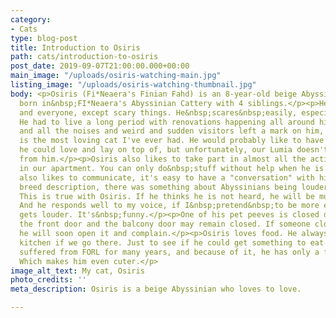 ```yaml
---
category:
- Cats
type: blog-post
title: Introduction to Osiris
path: cats/introduction-to-osiris
post_date: 2019-09-07T21:00:00.000+00:00
main_image: "/uploads/osiris-watching-main.jpg"
listing_image: "/uploads/osiris-watching-thumbnail.jpg"
body: <p>Osiris (Fi*Neaera's Finian Fahd) is an 8-year-old beige Abyssinian. He was
  born in&nbsp;FI*Neaera's Abyssinian Cattery with 4 siblings.</p><p>He loves everything
  and everyone, except scary things. He&nbsp;scares&nbsp;easily, especially nowadays.
  He had to live a long period with renovations happening all around him in the building,
  and all the noises and weird and sudden visitors left a mark on him, I think.</p><p>Osiris
  is the most loving cat I've ever had. He would probably like to have a cat friend
  he could love and lay on top of, but unfortunately, our Lumia doesn't want love
  from him.</p><p>Osiris also likes to take part in almost all the activities happening
  in our apartment. You can only do&nbsp;stuff without help when he is asleep. He
  also likes to communicate, it's easy to have a "conversation" with him. In one Abyssinian
  breed description, there was something about Abyssinians being louder when agitated.
  This is true with Osiris. If he thinks he is not heard, he will be much louder.
  And he responds well to my voice, if I&nbsp;pretend&nbsp;to be more excited, he
  gets louder. It's&nbsp;funny.</p><p>One of his pet peeves is closed doors, only
  the front door and the balcony door may remain closed. If someone closes a door,
  he will soon open it and complain.</p><p>Osiris loves food. He always runs to the
  kitchen if we go there. Just to see if he could get something to eat.</p><p>He has
  suffered from FORL for many years, and because of it, he has only a few teeth remaining.
  Which makes him even cuter.</p>
image_alt_text: My cat, Osiris
photo_credits: ''
meta_description: Osiris is a beige Abyssinian who loves to love.

---
```

